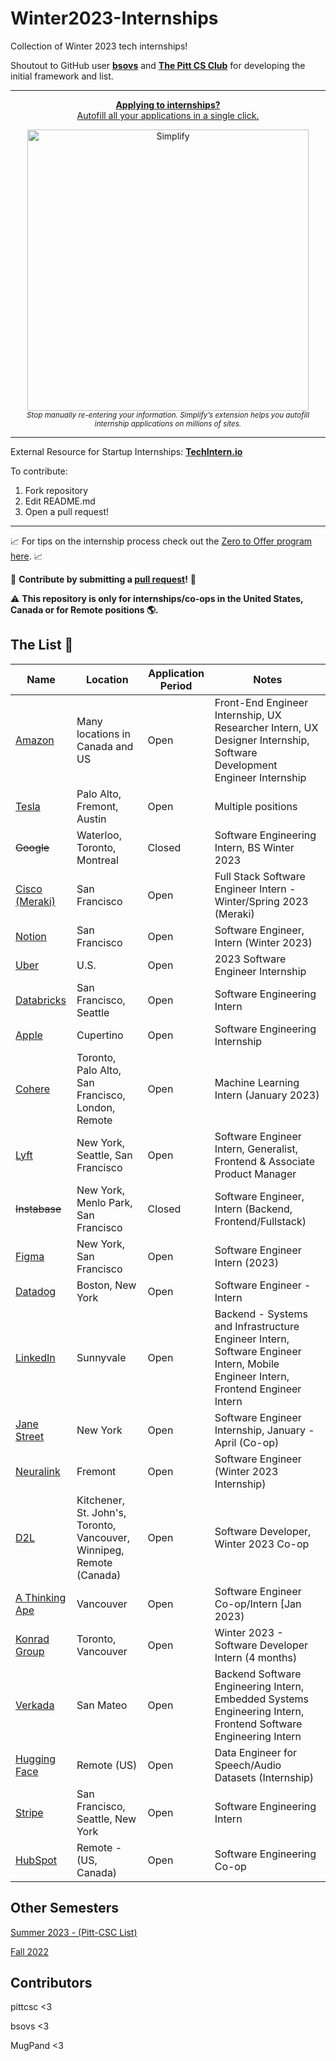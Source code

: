 # Winter2023-Internships
Collection of Winter 2023 tech internships!

Shoutout to GitHub user **[bsovs](https://github.com/bsovs)** and **[The Pitt CS Club](https://github.com/pittcsc)** for developing the initial framework and list.

---

<div align="center">
	<p>
		<a href="https://simplify.jobs/?invite=2d8fe25021b&utm_source=referral">
			<b>Applying to internships?</b>
			<br>
			Autofill all your applications in a single click.
			<br>
			<div>
				<img src="https://res.cloudinary.com/dpeo4xcnc/image/upload/v1636594918/simplify_pittcsc.png" width="450"  alt="Simplify">
			</div>
		</a>
		<sub><i>Stop manually re-entering your information. Simplify’s extension helps you autofill internship applications on millions of sites.</i></sub>
	</p>
</div>

---

External Resource for Startup Internships: **[TechIntern.io](https://www.techintern.io/student/signup?utm_source=BrandonSovran&group=BrandonSovran)**

To contribute:

 1. Fork repository
 2. Edit README.md
 3. Open a pull request!

---

📈 For tips on the internship process check out the [Zero to Offer program here](https://www.pittcs.wiki/zero-to-offer).  📈

🤗 **Contribute by submitting a [pull request](https://github.com/susam/gitpr#create-pull-request)!**  🤗

:warning: **This repository is only for internships/co-ops in the United States, Canada or for Remote positions :earth_americas:.**

## The List 👔

| Name  |  Location | Application Period | Notes |
|---|---|-------------|-------------|
| [Amazon](https://www.amazon.jobs/en/teams/internships-for-students?offset=0&result_limit=10&sort=relevant&category%5B%5D=software-development&country%5B%5D=USA&country%5B%5D=CAN&distanceType=Mi&radius=24km&latitude=&longitude=&loc_group_id=&loc_query=&base_query=&city=&country=&region=&county=&query_options=&) | Many locations in Canada and US | Open | Front-End Engineer Internship, UX Researcher Intern, UX Designer Internship, Software Development Engineer Internship
| [Tesla](https://www.tesla.com/en_CA/careers/search/?country=US&query=software%20Internship%20spring) | Palo Alto, Fremont, Austin | Open | Multiple positions |
| ~~Google~~ | Waterloo, Toronto, Montreal | Closed | Software Engineering Intern, BS Winter 2023
| [Cisco (Meraki)](https://jobs.cisco.com/jobs/ProjectDetail/Full-Stack-Software-Engineer-Intern-Winter-Spring-2023-Meraki/1368015) | San Francisco | Open | Full Stack Software Engineer Intern - Winter/Spring 2023 (Meraki)
| [Notion](https://boards.greenhouse.io/notion/jobs/5252467003) | San Francisco | Open | Software Engineer, Intern (Winter 2023)
| [Uber](https://university-uber.icims.com/jobs/116847/job) | U.S.| Open | 2023 Software Engineer Internship |
| [Databricks](https://www.databricks.com/company/careers/open-positions/job?gh_jid=6289910002) | San Francisco, Seattle | Open | Software Engineering Intern |
| [Apple](https://jobs.apple.com/en-us/details/200389054/software-engineering-internship?team=STDNT) | Cupertino | Open | Software Engineering Internship
| [Cohere](https://jobs.lever.co/cohere/2252200f-104f-4d95-840d-c1d9cbcfda9b) | Toronto, Palo Alto, San Francisco, London, Remote | Open | Machine Learning Intern (January 2023)
| [Lyft](https://www.lyft.com/careers/early-talent) | New York, Seattle, San Francisco | Open | Software Engineer Intern, Generalist, Frontend & Associate Product Manager
| ~~Instabase~~ | New York, Menlo Park, San Francisco | Closed | Software Engineer, Intern (Backend, Frontend/Fullstack)
| [Figma](https://boards.greenhouse.io/figma/jobs/4595340004) | New York, San Francisco | Open | Software Engineer Intern (2023)
| [Datadog](https://app.ripplematch.com/job/datadog/692468c7/) | Boston, New York | Open | Software Engineer - Intern
| [LinkedIn](https://www.linkedin.com/jobs/search/?f_C=1337&geoId=103644278&keywords=intern%20winter%202023&location=United%20States&position=1&pageNum=0) | Sunnyvale | Open | Backend - Systems and Infrastructure Engineer Intern, Software Engineer Intern, Mobile Engineer Intern, Frontend Engineer Intern
| [Jane Street](https://www.janestreet.com/join-jane-street/position/6280534002/) | New York | Open | Software Engineer Internship, January - April (Co-op)
| [Neuralink](https://boards.greenhouse.io/neuralink/jobs/5255513003) | Fremont | Open | Software Engineer (Winter 2023 Internship)
| [D2L](https://www.d2l.com/careers/jobs/software-developer-winter-2023-co-op-/4511783) | Kitchener, St. John's, Toronto, Vancouver, Winnipeg, Remote (Canada) | Open | Software Developer, Winter 2023 Co-op
| [A Thinking Ape](https://boards.greenhouse.io/athinkingape/jobs/4488770) | Vancouver | Open | Software Engineer Co-op/Intern [Jan 2023)
| [Konrad Group](https://www.konrad.com/careers/internships) | Toronto, Vancouver | Open | Winter 2023 - Software Developer Intern (4 months)
| [Verkada](https://www.verkada.com/careers/#open-positions) | San Mateo | Open | Backend Software Engineering Intern, Embedded Systems Engineering Intern, Frontend Software Engineering Intern
| [Hugging Face](https://apply.workable.com/huggingface/j/82D6C5689D/) | Remote (US) | Open | Data Engineer for Speech/Audio Datasets (Internship)
| [Stripe](https://stripe.com/jobs/search?query=Software+Engineering+Intern) | San Francisco, Seattle, New York | Open | Software Engineering Intern
| [HubSpot](https://www.hubspot.com/careers/jobs?hubs_signup-cta=careers-nav-cta&page=1#office=remote;department=product-ux-engineering;roleType=intern;) | Remote - (US, Canada) | Open | Software Engineering Co-op

## Other Semesters

[Summer 2023 - (Pitt-CSC List)](https://github.com/pittcsc/Summer2023-Internships)

[Fall 2022](https://github.com/bsovs/Fall2022-Internships)

## Contributors

pittcsc <3

bsovs <3

MugPand <3